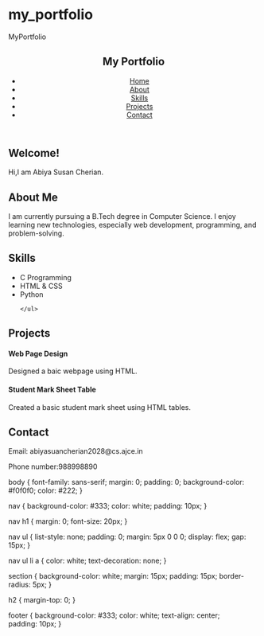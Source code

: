 # my_portfolio
MyPortfolio
<!DOCTYPE html>
<html lang="en">
<head>
  <meta charset="UTF-8" />
  <meta name="viewport" content="width=device-width, initial-scale=1.0"/>
  <title>My Portfolio</title>
  <link rel="stylesheet" href="style.css" />
</head>
<body>
  <header>
    <nav>
      <h1>My Portfolio</h1>
      <ul>
        <li><a href="#home">Home</a></li>
        <li><a href="#about">About</a></li>
        <li><a href="#skills">Skills</a></li>
        <li><a href="#projects">Projects</a></li>
        <li><a href="#contact">Contact</a></li>
      </ul>
    </nav>
  </header>

  <section id="home" class="section">
    <h2>Welcome!</h2>
    <p>Hi,I am Abiya Susan Cherian.</p>
  </section><section id="about" class="section">
    <h2>About Me</h2>
    <p>I am currently pursuing a B.Tech degree in Computer Science. I enjoy learning new technologies, especially web development, programming, and problem-solving.</p>
  </section>

  <section id="skills" class="section">
    <h2>Skills</h2>
    <ul>
      <li>C Programming</li>
      <li>HTML & CSS</li>
      <li>Python </li>
      
    </ul>
  </section>

  <section id="projects" class="section">
    <h2>Projects</h2>
    <div class="project">
<h4>Web Page Design </h4>
<p>Designed a baic webpage using HTML.</p>
      <h4>Student Mark Sheet Table</h4>
      <p>Created a basic student mark sheet using HTML tables.</p>
    </div>
   
  </section>

  <section id="contact" class="section">
    <h2>Contact</h2>
    <p>Email: abiyasuancherian2028@cs.ajce.in</p>
    <p>Phone number:988998890<p>
 
  </section>

 
</body>
</html>
body {
  font-family: sans-serif;
  margin: 0;
  padding: 0;
  background-color: #f0f0f0;
  color: #222;
}

nav {
  background-color: #333;
  color: white;
  padding: 10px;
}

nav h1 {
  margin: 0;
  font-size: 20px;
}

nav ul {
  list-style: none;
  padding: 0;
  margin: 5px 0 0 0;
  display: flex;
  gap: 15px;
}

nav ul li a {
  color: white;
  text-decoration: none;
}

section {
  background-color: white;
  margin: 15px;
  padding: 15px;
  border-radius: 5px;
}

h2 {
  margin-top: 0;
}

footer {
  background-color: #333;
  color: white;
  text-align: center;
  padding: 10px;
}

